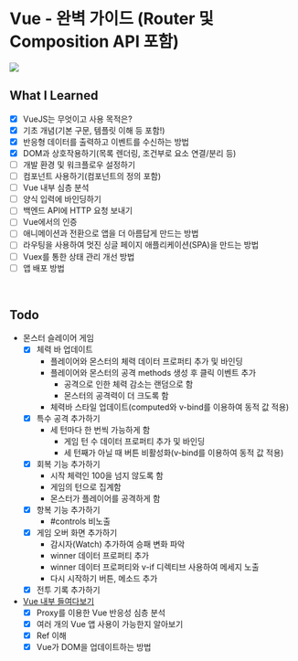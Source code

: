 # Vue - 완벽 가이드 (Router 및 Composition API 포함)
<img src="https://img-c.udemycdn.com/course/240x135/4861998_7208_4.jpg">

## What I Learned
- [x] VueJS는 무엇이고 사용 목적은?
- [x] 기초 개념(기본 구문, 템플릿 이해 등 포함!)
- [x] 반응형 데이터를 출력하고 이벤트를 수신하는 방법
- [x] DOM과 상호작용하기(목록 렌더링, 조건부로 요소 연결/분리 등)
- [ ] 개발 환경 및 워크플로우 설정하기
- [ ] 컴포넌트 사용하기(컴포넌트의 정의 포함)
- [ ] Vue 내부 심층 분석
- [ ] 양식 입력에 바인딩하기
- [ ] 백엔드 API에 HTTP 요청 보내기
- [ ] Vue에서의 인증
- [ ] 애니메이션과 전환으로 앱을 더 아름답게 만드는 방법
- [ ] 라우팅을 사용하여 멋진 싱글 페이지 애플리케이션(SPA)을 만드는 방법
- [ ] Vuex를 통한 상태 관리 개선 방법
- [ ] 앱 배포 방법
<br>

## Todo
- 몬스터 슬레이어 게임
  - [x] 체력 바 업데이트
    - 플레이어와 몬스터의 체력 데이터 프로퍼티 추가 및 바인딩
    - 플레이어와 몬스터의 공격 methods 생성 후 클릭 이벤트 추가
      - 공격으로 인한 체력 감소는 랜덤으로 함
      - 몬스터의 공격력이 더 크도록 함
    - 체력바 스타일 업데이트(computed와 v-bind를 이용하여 동적 값 적용)
  - [x] 특수 공격 추가하기
    - 세 턴마다 한 번씩 가능하게 함
      - 게임 턴 수 데이터 프로퍼티 추가 및 바인딩
      - 세 턴째가 아닐 때 버튼 비활성화(v-bind를 이용하여 동적 값 적용)
  - [x] 회복 기능 추가하기
    - 시작 체력인 100을 넘지 않도록 함
    - 게임의 턴으로 집계함
    - 몬스터가 플레이어를 공격하게 함
  - [x] 항복 기능 추가하기
    - #controls 비노출
  - [x] 게임 오버 화면 추가하기
    - 감시자(Watch) 추가하여 승패 변화 파악
    - winner 데이터 프로퍼티 추가
    - winner 데이터 프로퍼티와 v-if 디렉티브 사용하여 메세지 노출
    - 다시 시작하기 버튼, 메소드 추가
  - [x] 전투 기록 추가하기
- [Vue 내부 들여다보기](https://github.com/twilight92/vue-perfect-guide/wiki/%EC%84%B9%EC%85%985-Vue-%EB%82%B4%EB%B6%80-%EB%93%A4%EC%97%AC%EB%8B%A4%EB%B3%B4%EA%B8%B0)
  - [x] Proxy를 이용한 Vue 반응성 심층 분석
  - [x] 여러 개의 Vue 앱 사용이 가능한지 알아보기
  - [x] Ref 이해
  - [x] Vue가 DOM을 업데이트하는 방법

